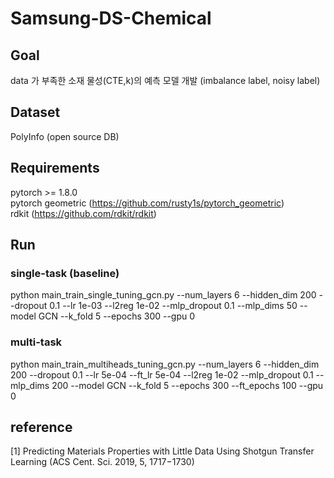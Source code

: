 # Samsung-DS-Chemical
## Goal
data 가 부족한 소재 물성(CTE,k)의 예측 모델 개발 (imbalance label, noisy label) 

## Dataset 
PolyInfo (open source DB) 

## Requirements
pytorch >= 1.8.0 \
pytorch geometric (https://github.com/rusty1s/pytorch_geometric) \
rdkit (https://github.com/rdkit/rdkit)

## Run
### single-task (baseline)
python main_train_single_tuning_gcn.py --num_layers 6 --hidden_dim 200 --dropout 0.1 --lr 1e-03 --l2reg 1e-02 --mlp_dropout 0.1 --mlp_dims 50 --model GCN --k_fold 5 --epochs 300 --gpu 0

### multi-task
python main_train_multiheads_tuning_gcn.py --num_layers 6 --hidden_dim 200 --dropout 0.1 --lr 5e-04 --ft_lr 5e-04 --l2reg 1e-02 --mlp_dropout 0.1 --mlp_dims 200 --model GCN --k_fold 5 --epochs 300 --ft_epochs 100 --gpu 0

## reference 
[1] Predicting Materials Properties with Little Data Using Shotgun Transfer Learning (ACS Cent. Sci. 2019, 5, 1717−1730)

